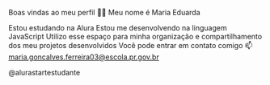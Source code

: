 Boas vindas ao meu perfil 💙💙
Meu nome é Maria Eduarda 

Estou estudando na Alura
Estou me desenvolvendo na linguagem JavaScript
Utilizo esse espaço para minha organização e compartilhamento dos meu projetos desenvolvidos
Você pode entrar em contato comigo 📫
maria.goncalves.ferreira03@escola.pr.gov.br 

@alurastartestudante
